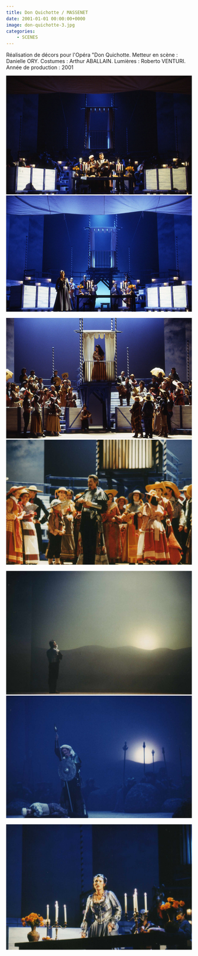 ```yaml
---
title: Don Quichotte / MASSENET
date: 2001-01-01 00:00:00+0000
image: don-quichotte-3.jpg
categories:
    - SCENES
---
```

 
Réalisation de décors pour l'Opéra "Don Quichotte.
            Metteur en scène : Danielle ORY.
            Costumes : Arthur ABALLAIN.
            Lumières : Roberto VENTURI.
            Année de production : 2001

![Image 1](don-quichotte-1.jpg) ![Image 2](don-quichotte-2.jpg)

![Image 3](don-quichotte-3.jpg) ![Image 4](020.jpg)

![Image 5](021.jpg) ![Image 6](024.jpg)

![Image 7](026.jpg)

